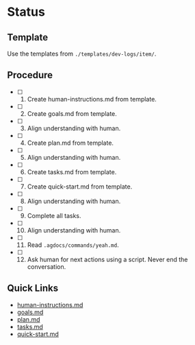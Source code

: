 # Status

## Template

Use the templates from `./templates/dev-logs/item/`.

## Procedure

- [ ] 1. Create human-instructions.md from template.
- [ ] 2. Create goals.md from template.
- [ ] 3. Align understanding with human.
- [ ] 4. Create plan.md from template.
- [ ] 5. Align understanding with human.
- [ ] 6. Create tasks.md from template.
- [ ] 7. Create quick-start.md from template.
- [ ] 8. Align understanding with human.
- [ ] 9. Complete all tasks.
- [ ] 10. Align understanding with human.
- [ ] 11. Read `.agdocs/commands/yeah.md`.
- [ ] 12. Ask human for next actions using a script. Never end the conversation.

## Quick Links

- [human-instructions.md](./human-instructions.md)
- [goals.md](./goals.md)
- [plan.md](./plan.md)
- [tasks.md](./tasks.md)
- [quick-start.md](./quick-start.md)
